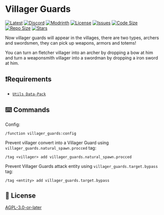 # Villager Guards

[![Latest](https://img.shields.io/github/v/release/lullaby6/villager-guards-data-pack?color=blueviolet&logo=github)](https://github.com/lullaby6/villager-guards-data-pack/releases)
[![Discord](https://img.shields.io/discord/1327308441324097681?label=discord&color=blue&logo=discord)](https://discord.gg/5UdcDa5xNC)
[![Modrinth](https://img.shields.io/modrinth/dt/villager-guards?label=modrinth&logo=modrinth)](https://modrinth.com/datapack/villager-guards)
[![License](https://img.shields.io/github/license/lullaby6/villager-guards-data-pack)](https://github.com/lullaby6/villager-guards-data-pack/blob/main/LICENSE)
[![Issues](https://img.shields.io/github/issues/lullaby6/villager-guards-data-pack?color=orange&logo=github)](https://github.com/lullaby6/villager-guards-data-pack/issues)
[![Code Size](https://img.shields.io/github/languages/code-size/lullaby6/villager-guards-data-pack?color=purple&logoColor=white)](https://github.com/lullaby6/villager-guards-data-pack)
[![Repo Size](https://img.shields.io/github/repo-size/lullaby6/villager-guards-data-pack?logo=dropbox&color=red)](https://github.com/lullaby6/villager-guards-data-pack)
[![Stars](https://img.shields.io/github/stars/lullaby6/villager-guards-data-pack?logo=github&color=yellow)](https://github.com/lullaby6/villager-guards-data-pack/stargazers)

Now villager guards will appear in the villages, there are two types, archers and swordsmen, they can pick up weapons, armors and totems!

You can turn an fletcher villager into an archer by dropping a bow at him
and turn a weaponsmith villager into a swordman by dropping a iron sword at him.

## ❗Requirements

- [`Utils Data-Pack`](https://modrinth.com/datapack/lullaby-utils)

## ⌨️ Commands

Config:

```mcfunction
/function villager_guards:config
```

Prevent villager convert into a Villager Guard using `villager_guards.natural_spawn.procced` tag:

```mcfunction
/tag <villager> add villager_guards.natural_spawn.procced
```

Prevent Villager Guards attack entity using `villager_guards.target.bypass` tag:

```mcfunction
/tag <entity> add villager_guards.target.bypass
```

## 🪪 License

[AGPL-3.0-or-later](https://github.com/lullaby6/villager-guards-data-pack/blob/main/LICENSE)